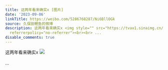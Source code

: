 ```yaml
---
title: 这两年看来确实x [图片]
date: '2023-09-06'
linkTitle: https://weibo.com/5286768287/Ni6BllOGk
source: 久保田鲤鱼的微博
description: 这两年看来确实x <img style="" src="https://tvax1.sinaimg.cn/large/005LMJWfgy1hhnedd461uj30n00n041f.jpg"
  referrerpolicy="no-referrer"><br><br> ...
disable_comments: true
---
```

这两年看来确实x <img style="" src="https://tvax1.sinaimg.cn/large/005LMJWfgy1hhnedd461uj30n00n041f.jpg" referrerpolicy="no-referrer"><br><br> ...